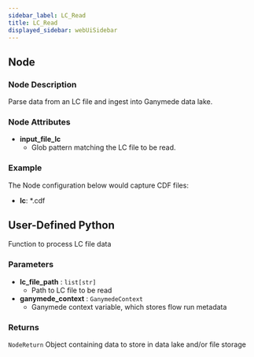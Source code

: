 ```yaml
---
sidebar_label: LC_Read
title: LC_Read
displayed_sidebar: webUiSidebar
---
```


## Node

### Node Description

Parse data from an LC file and ingest into Ganymede data lake.

### Node Attributes

- **input_file_lc**
  - Glob pattern matching the LC file to be read.

### Example

The Node configuration below would capture CDF files:

- **lc**: *.cdf

## User-Defined Python

Function to process LC file data

### Parameters

- **lc_file_path** : `list[str]`
    - Path to LC file to be read
- **ganymede_context** : `GanymedeContext`
    - Ganymede context variable, which stores flow run metadata

### Returns

`NodeReturn`
Object containing data to store in data lake and/or file storage